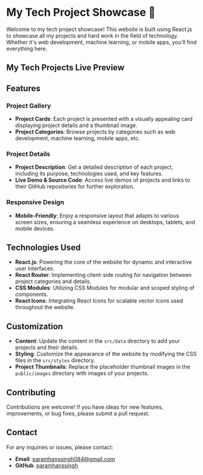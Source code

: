 # My Tech Project Showcase 🚀

Welcome to my tech project showcase! This website is built using React.js to showcase all my projects and hard work in the field of technology. Whether it's web development, machine learning, or mobile apps, you'll find everything here.

## My Tech Projects Live Preview


## Features

### Project Gallery
- **Project Cards**: Each project is presented with a visually appealing card displaying project details and a thumbnail image.
- **Project Categories**: Browse projects by categories such as web development, machine learning, mobile apps, etc.

### Project Details
- **Project Description**: Get a detailed description of each project, including its purpose, technologies used, and key features.
- **Live Demo & Source Code**: Access live demos of projects and links to their GitHub repositories for further exploration.

### Responsive Design
- **Mobile-Friendly**: Enjoy a responsive layout that adapts to various screen sizes, ensuring a seamless experience on desktops, tablets, and mobile devices.

## Technologies Used
- **React.js**: Powering the core of the website for dynamic and interactive user interfaces.
- **React Router**: Implementing client-side routing for navigation between project categories and details.
- **CSS Modules**: Utilizing CSS Modules for modular and scoped styling of components.
- **React Icons**: Integrating React Icons for scalable vector icons used throughout the website.

## Customization
- **Content**: Update the content in the `src/data` directory to add your projects and their details.
- **Styling**: Customize the appearance of the website by modifying the CSS files in the `src/styles` directory.
- **Project Thumbnails**: Replace the placeholder thumbnail images in the `public/images` directory with images of your projects.

## Contributing
Contributions are welcome! If you have ideas for new features, improvements, or bug fixes, please submit a pull request.

## Contact
For any inquiries or issues, please contact:
- **Email**: paramhanssingh084@gmail.com
- **GitHub**: [paramhanssingh](https://github.com/Paramhans-Singh)
